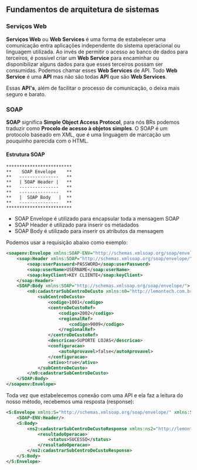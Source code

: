 ## Fundamentos de arquitetura de sistemas

### Serviços Web

**Serviços Web** ou **Web Services** é uma forma de estabelecer uma comunicação entra aplicações independente do sistema operacional ou linguagem utilizada. Ao invés de permitir o acesso ao banco de dados para terceiros, é possível criar um **Web Service** para encaminhar ou disponibilizar alguns dados para que esses terceiros possam ser consumidas. Podemos chamar esses **Web Services** de API. Todo **Web Service** é uma **API** mas não são todas **API** que são **Web Services**. 

Essas **API's**, além de facilitar o processo de comunicação, o deixa mais seguro e barato. 

### SOAP

**SOAP** significa **Simple Object Access Protocol**, para nós BRs podemos traduzir como **Procolo de acesso à objetos simples**. O SOAP é um protocolo baseado em XML, que é uma linguagem de marcação um pouquinho parecida com o HTML. 

#### Estrutura SOAP


```
*************************
**    SOAP Envelope    **
**   ---------------   **
**   | SOAP Header |   **
**   ---------------   **
**   ---------------   **
**   |  SOAP Body   |  **
**   ---------------   **
*************************
```

+ SOAP Envelope é utilizado para encapsular toda a mensagem SOAP
+ SOAP Header é utilizado para inserir os metadados
+ SOAP Body é utilizado para inserir os atributos da mensagem 

Podemos usar a requisição abaixo como exemplo:

```xml
<soapenv:Envelope xmlns:SOAP-ENV="http://schemas.xmlsoap.org/soap/envelope/" xmlns:soapenv="http://schemas.xmlsoap.org/soap/envelope/">
	<soap:Header xmlns:SOAP="http://schemas.xmlsoap.org/soap/envelope/" xmlns:soap="http://schemas.xmlsoap.org/soap/envelope/">
		<soap:userPassword>PASSWORD</soap:userPassword>
		<soap:userName>USERNAME</soap:userName>
		<soap:keyClient>KEY CLIENTE</soap:keyClient>
	</soap:Header>
	<SOAP:Body xmlns:SOAP="http://schemas.xmlsoap.org/soap/envelope/">
		<n0:cadastrarSubCentroDeCusto xmlns:n0="http://lemontech.com.br/selfbooking/wsselfbooking/services">
			<subCentroDeCusto>
				<codigo>1001</codigo>
				<centroDeCustoRef>
					<codigo>2002</codigo>
					<regionalRef>
						<codigo>9009</codigo>
					</regionalRef>
				</centroDeCustoRef>
				<descricao>SUPORTE LOJAS</descricao>
				<configuracao>
					<autoAprovavel>false</autoAprovavel>
				</configuracao>
				<ativo>true</ativo>
			</subCentroDeCusto>
		</n0:cadastrarSubCentroDeCusto>
	</SOAP:Body>
</soapenv:Envelope>
```
Toda vez que estabelecemos conexão com uma API e ela faz a leitura do nosso método, recebemos uma resposta (response): 

```xml
<S:Envelope xmlns:S="http://schemas.xmlsoap.org/soap/envelope/" xmlns:SOAP-ENV="http://schemas.xmlsoap.org/soap/envelope/">
	<SOAP-ENV:Header/>
	<S:Body>
		<ns2:cadastrarSubCentroDeCustoResponse xmlns:ns2="http://lemontech.com.br/selfbooking/wsselfbooking/services">
			<resultadoOperacao>
				<status>SUCESSO</status>
			</resultadoOperacao>
		</ns2:cadastrarSubCentroDeCustoResponse>
	</S:Body>
</S:Envelope>
```
